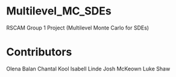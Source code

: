 # Multilevel_MC_SDEs
RSCAM Group 1 Project (Multilevel Monte Carlo for SDEs)

# Contributors 
 Olena Balan
 Chantal Kool
 Isabell Linde
 Josh McKeown
 Luke Shaw

